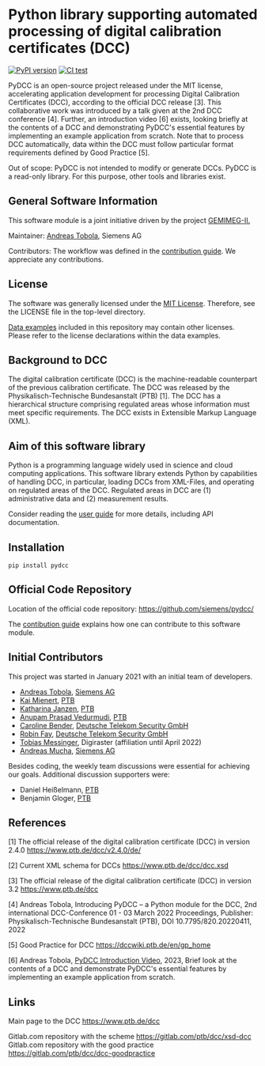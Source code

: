 
# Python library supporting automated processing of digital calibration certificates (DCC) 

[![PyPI version](https://badge.fury.io/py/pydcc.svg)](https://badge.fury.io/py/pydcc) [![CI test](https://github.com/siemens/pydcc/actions/workflows/ci-test.yml/badge.svg)]([https://badge.fury.io/py/pydcc](https://github.com/siemens/pydcc/actions/workflows/ci-test.yml))

PyDCC is an open-source project released under the MIT license, accelerating application development for processing Digital Calibration Certificates (DCC), according to the official DCC release [3]. 
This collaborative work was introduced by a talk given at the 2nd DCC conference [4]. 
Further, an introduction video [6] exists, looking briefly at the contents of a DCC and demonstrating PyDCC's essential features by implementing an example application from scratch.
Note that to process DCC automatically, data within the DCC must follow particular format requirements defined by Good Practice [5].

Out of scope: PyDCC is not intended to modify or generate DCCs. PyDCC is a read-only library. For this purpose, other tools and libraries exist.

## General Software Information

This software module is a joint initiative driven by the project [GEMIMEG-II.](https://www.digitale-technologien.de/DT/Navigation/DE/ProgrammeProjekte/AktuelleStrategischeEinzelprojekte/gemimeg2/gemimeg2.html)

Maintainer: [Andreas Tobola](mailto:pydcc.t@siemens.com), Siemens AG

Contributors: The workflow was defined in the [contribution guide](CONTRIBUTING.md). We appreciate any contributions.

## License

The software was generally licensed under the [MIT License](LICENSE). Therefore, see the LICENSE file in the top-level directory.

[Data examples](data) included in this repository may contain other licenses. Please refer to the license declarations within the data examples.

## Background to DCC

The digital calibration certificate (DCC) is the machine-readable counterpart of the previous calibration certificate. The DCC was released by the Physikalisch-Technische Bundesanstalt (PTB) [1]. The DCC has a hierarchical structure comprising regulated areas whose information must meet specific requirements. The DCC exists in Extensible Markup Language (XML). 

## Aim of this software library

Python is a programming language widely used in science and cloud computing applications. This software library extends Python by capabilities of handling DCC, in particular, loading DCCs from XML-Files, and operating on regulated areas of the DCC. Regulated areas in DCC are (1) administrative data and (2) measurement results. 

Consider reading the [user guide](doc/pydcc.md) for more details, including API documentation.

## Installation

```
pip install pydcc
```

## Official Code Repository

Location of the official code repository: https://github.com/siemens/pydcc/

The [contibution guide](CONTRIBUTING.md) explains how one can contribute to this software module.

## Initial Contributors

This project was started in January 2021 with an initial team of developers.

* [Andreas Tobola](@tobola), [Siemens AG](https://siemens.com)
* [Kai Mienert](@mienertPTB), [PTB](https://www.ptb.de)
* [Katharina Janzen](@katharina.janzen), [PTB](https://www.ptb.de)
* [Anupam Prasad Vedurmudi](@vedurmudiPTB), [PTB](https://www.ptb.de)
* [Caroline Bender](@cbender), [Deutsche Telekom Security GmbH](https://www.telesec.de)
* [Robin Fay](@FayR-DTSEC), [Deutsche Telekom Security GmbH](https://www.telesec.de)
* [Tobias Messinger](@tobias.messinger), Digiraster (affiliation until April 2022)
* [Andreas Mucha](@andreas.mucha), [Siemens AG](https://siemens.com)

Besides coding, the weekly team discussions were essential for achieving our goals. 
Additional discussion supporters were:

* Daniel Heißelmann, [PTB](https://www.ptb.de)
* Benjamin Gloger, [PTB](https://www.ptb.de)

## References

[1] The official release of the digital calibration certificate (DCC) in version 2.4.0 https://www.ptb.de/dcc/v2.4.0/de/

[2] Current XML schema for DCCs https://www.ptb.de/dcc/dcc.xsd

[3] The official release of the digital calibration certificate (DCC) in version 3.2 https://www.ptb.de/dcc

[4] Andreas Tobola, Introducing PyDCC – a Python module for the DCC, 2nd international DCC-Conference 01 - 03 March 2022 Proceedings, Publisher: Physikalisch-Technische Bundesanstalt (PTB), DOI 10.7795/820.20220411, 2022

[5] Good Practice for DCC https://dccwiki.ptb.de/en/gp_home

[6] Andreas Tobola, [PyDCC Introduction Video](https://www.linkedin.com/feed/update/urn:li:activity:7130481024207081472/), 2023, Brief look at the contents of a DCC and demonstrate PyDCC's essential features by implementing an example application from scratch.

## Links

Main page to the DCC https://www.ptb.de/dcc

Gitlab.com repository with the scheme https://gitlab.com/ptb/dcc/xsd-dcc
Gitlab.com repository with the good practice https://gitlab.com/ptb/dcc/dcc-goodpractice
